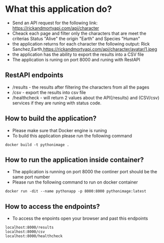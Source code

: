 # What this application do?
- Send an API request for the following link: https://rickandmortyapi.com/api/character
- Cheack each page and filter only the characters that are meet the criterias Status "Alive" the   origin "Earth" and Species "Human" 
- the application returns for each character the following output: Rick Sanchez,Earth,https://rickandmortyapi.com/api/character/avatar/1.jpeg
- the application has the ability to export the results into a CSV file
- The application is runing on port 8000 and runing with RestAPI
## RestAPI endpoints
- /results - the results after filtering the characters from all the pages
- /csv - export the results into csv file
- /healthcheck - will return 2 values about the API(/results) and (CSV/csv) services if they are runing with status code.

## How to build the application?
- Please make sure that Docker engine is runing
- To build this application please run the following command
```
docker build -t pythonimage .
```
## How to run the application inside container?
- The application is running on port 8000 the continer port should be the same port number
- Please run the following command to run on docker container
```
docker run -dit --name pythonapp -p 8000:8000 pythonimage:latest
```

## How to access the endpoints?
- To access the enpoints open your browser and past this endpoints
```
localhost:8000/results
localhost:8000/csv
localhost:8000/healthcheck
```
